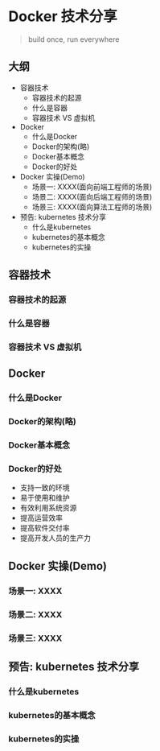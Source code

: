 # Docker 技术分享
> build once, run everywhere

## 大纲
* 容器技术
    + 容器技术的起源
    + 什么是容器
    + 容器技术 VS 虚拟机
* Docker
    + 什么是Docker
    + Docker的架构(略)
    + Docker基本概念
    + Docker的好处
* Docker 实操(Demo)
    + 场景一: XXXX(面向前端工程师的场景)
    + 场景二: XXXX(面向后端工程师的场景)
    + 场景三: XXXX(面向算法工程师的场景)
* 预告: kubernetes 技术分享
    + 什么是kubernetes
    + kubernetes的基本概念
    + kubernetes的实操

## 容器技术


### 容器技术的起源

### 什么是容器

### 容器技术 VS 虚拟机

## Docker

### 什么是Docker

### Docker的架构(略)

### Docker基本概念

### Docker的好处
* 支持一致的环境
* 易于使用和维护
* 有效利用系统资源
* 提高运营效率
* 提高软件交付率
* 提高开发人员的生产力

## Docker 实操(Demo)

### 场景一: XXXX

### 场景二: XXXX

### 场景三: XXXX

## 预告: kubernetes 技术分享

### 什么是kubernetes

### kubernetes的基本概念

### kubernetes的实操



